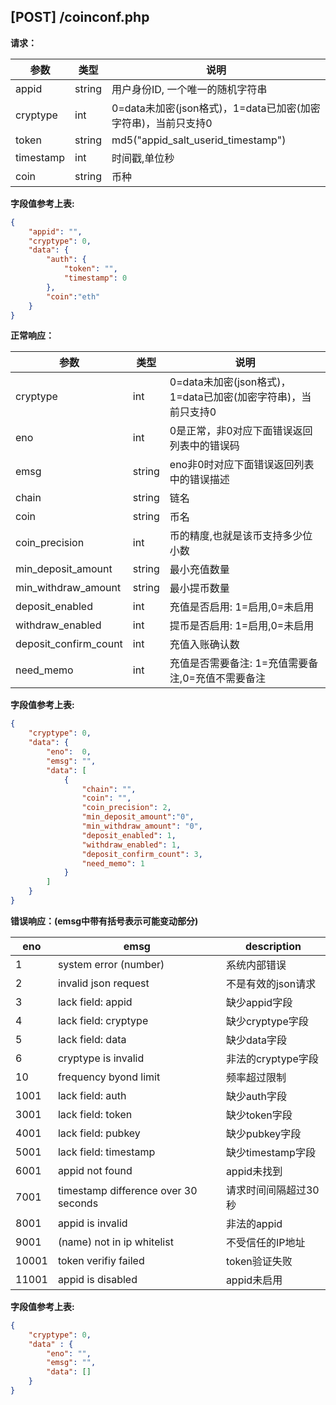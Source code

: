 ## [POST] /coinconf.php

**请求：**


|参数      |类型   |说明                                                     |  
| --      |--     | --                                                     |
|appid    |string |用户身份ID, 一个唯一的随机字符串                            |   
|cryptype |int    |0=data未加密(json格式)，1=data已加密(加密字符串)，当前只支持0 | 
|token    |string |md5("appid_salt_userid_timestamp")                      |
|timestamp|int    |时间戳,单位秒                                             |
|coin     |string |币种                                                     |

**字段值参考上表:**

```json
{
    "appid": "", 
    "cryptype": 0,
    "data": {
        "auth": {
            "token": "", 
            "timestamp": 0
        },
        "coin":"eth"
    }
}
```

**正常响应：**

|参数      |类型   |说明                                                                    |  
| --      |--     | --                                                                    |
|cryptype              |int    |0=data未加密(json格式)，1=data已加密(加密字符串)，当前只支持0    |   
|eno                   |int    |0是正常，非0对应下面错误返回列表中的错误码                       | 
|emsg                  |string |eno非0时对应下面错误返回列表中的错误描述                        |
|chain                 |string |链名                                                      |
|coin                  |string |币名                                                      |
|coin_precision        |int    |币的精度,也就是该币支持多少位小数                              |
|min_deposit_amount    |string |最小充值数量                                                |
|min_withdraw_amount   |string |最小提币数量                                                |
|deposit_enabled       |int    |充值是否启用: 1=启用,0=未启用                                 |
|withdraw_enabled      |int    |提币是否启用: 1=启用,0=未启用                                 |
|deposit_confirm_count |int    |充值入账确认数                                               |
|need_memo             |int    |充值是否需要备注: 1=充值需要备注,0=充值不需要备注                 |

**字段值参考上表:**

```json
{
    "cryptype": 0, 
    "data": {
        "eno":  0, 
        "emsg": "",
        "data": [
            {
                "chain": "",
                "coin": "", 
                "coin_precision": 2, 
                "min_deposit_amount":"0",
                "min_withdraw_amount": "0",
                "deposit_enabled": 1,    
                "withdraw_enabled": 1,   
                "deposit_confirm_count": 3,
                "need_memo": 1 
            }
        ]
    }
}
```

**错误响应：(emsg中带有括号表示可能变动部分)**

|eno    |emsg                                |  description    |
| --    | --                                 |    --           |
|1      |system error (number)               |  系统内部错误     |
|2      |invalid json request                |  不是有效的json请求|
|3      |lack field: appid                   |  缺少appid字段   |
|4      |lack field: cryptype                |  缺少cryptype字段|
|5      |lack field: data                    |  缺少data字段    |
|6      |cryptype is invalid                 |  非法的cryptype字段|
|10     |frequency byond limit               |  频率超过限制     |
|1001   |lack field: auth                    |  缺少auth字段    |
|3001   |lack field: token                   |  缺少token字段   |
|4001   |lack field: pubkey                  |  缺少pubkey字段  |
|5001   |lack field: timestamp               |  缺少timestamp字段|
|6001   |appid not found                     |  appid未找到    |
|7001   |timestamp difference over 30 seconds|  请求时间间隔超过30秒|
|8001   |appid is invalid                    |  非法的appid    |
|9001   |(name) not in ip whitelist          |  不受信任的IP地址 |
|10001  |token verifiy failed                |  token验证失败   |
|11001  |appid is disabled                   |  appid未启用     |

**字段值参考上表:**

```json
{
    "cryptype": 0,  
    "data" : {
        "eno": "",          
        "emsg": "", 
        "data": []
    }
}
```
